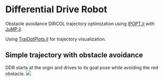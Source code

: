 # Differential Drive Robot

Obstacle avoidance DIRCOL trajectory optimization using [IPOPT.jl](https://github.com/jump-dev/Ipopt.jl) with [JuMP.jl](https://github.com/jump-dev/JuMP.jl).

Using [TrajOptPlots.jl](https://github.com/RoboticExplorationLab/TrajOptPlots.jl) for trajectory visualization.

## Simple trajectory with obstacle avoidance
DDR starts at the orgin and drives to its goal pose while avoiding the red obstacle.
![](simple-traj-obs-avoidance.gif)
